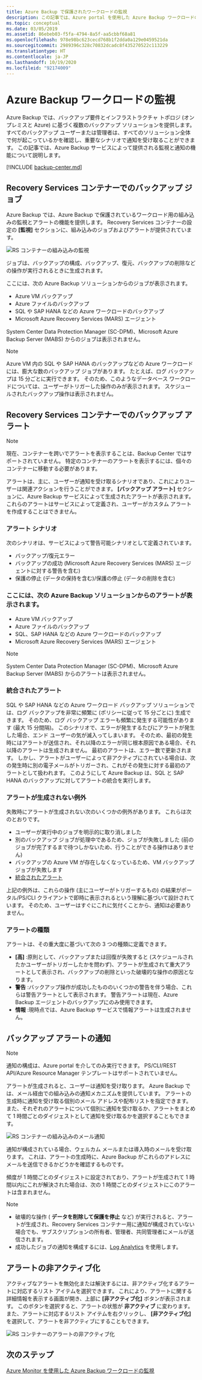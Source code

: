 ```yaml
---
title: Azure Backup で保護されたワークロードの監視
description: この記事では、Azure portal を使用した Azure Backup ワークロードの監視機能と通知機能について説明します。
ms.topic: conceptual
ms.date: 03/05/2019
ms.assetid: 86ebeb03-f5fa-4794-8a5f-aa5cbbf68a81
ms.openlocfilehash: 978e98bc623cecd768b1f2dda0a129e0459521da
ms.sourcegitcommit: 2989396c328c70832dcadc8f435270522c113229
ms.translationtype: HT
ms.contentlocale: ja-JP
ms.lasthandoff: 10/19/2020
ms.locfileid: "92174009"
---
```

# <a name="monitoring-azure-backup-workloads"></a>Azure Backup ワークロードの監視

Azure Backup では、バックアップ要件とインフラストラクチャ トポロジ (オンプレミスと Azure) に基づく複数のバックアップ ソリューションを提供します。 すべてのバックアップ ユーザーまたは管理者は、すべてのソリューション全体で何が起こっているかを確認し、重要なシナリオで通知を受け取ることができます。 この記事では、Azure Backup サービスによって提供される監視と通知の機能について説明します。

[!INCLUDE [backup-center.md](../../includes/backup-center.md)]

## <a name="backup-jobs-in-recovery-services-vault"></a>Recovery Services コンテナーでのバックアップ ジョブ

Azure Backup では、Azure Backup で保護されているワークロード用の組み込みの監視とアラートの機能を提供します。 Recovery Services コンテナーの設定の **[監視]** セクションに、組み込みのジョブおよびアラートが提供されています。

![RS コンテナーの組み込みの監視](media/backup-azure-monitoring-laworkspace/rs-vault-inbuiltmonitoring.png)

ジョブは、バックアップの構成、バックアップ、復元、バックアップの削除などの操作が実行されるときに生成されます。

ここには、次の Azure Backup ソリューションからのジョブが表示されます。

- Azure VM バックアップ
- Azure ファイルのバックアップ
- SQL や SAP HANA などの Azure ワークロードのバックアップ
- Microsoft Azure Recovery Services (MARS) エージェント

System Center Data Protection Manager (SC-DPM)、Microsoft Azure Backup Server (MABS) からのジョブは表示されません。

> [!NOTE]
> Azure VM 内の SQL や SAP HANA のバックアップなどの Azure ワークロードには、膨大な数のバックアップ ジョブがあります。 たとえば、ログ バックアップは 15 分ごとに実行できます。 そのため、このようなデータベース ワークロードについては、ユーザーがトリガーした操作のみが表示されます。 スケジュールされたバックアップ操作は表示されません。

## <a name="backup-alerts-in-recovery-services-vault"></a>Recovery Services コンテナーでのバックアップ アラート

> [!NOTE]
> 現在、コンテナーを跨いでアラートを表示することは、Backup Center ではサポートされていません。 特定のコンテナーのアラートを表示するには、個々のコンテナーに移動する必要があります。

アラートは、主に、ユーザーが通知を受け取るシナリオであり、これによりユーザーは関連アクションを行うことができます。 **[バックアップ アラート]** セクションに、Azure Backup サービスによって生成されたアラートが表示されます。 これらのアラートはサービスによって定義され、ユーザーがカスタム アラートを作成することはできません。

### <a name="alert-scenarios"></a>アラート シナリオ

次のシナリオは、サービスによって警告可能シナリオとして定義されています。

- バックアップ/復元エラー
- バックアップの成功 (Microsoft Azure Recovery Services (MARS) エージェントに対する警告を含む)
- 保護の停止 (データの保持を含む)/保護の停止 (データの削除を含む)

### <a name="alerts-from-the-following-azure-backup-solutions-are-shown-here"></a>ここには、次の Azure Backup ソリューションからのアラートが表示されます。

- Azure VM バックアップ
- Azure ファイルのバックアップ
- SQL、SAP HANA などの Azure ワークロードのバックアップ
- Microsoft Azure Recovery Services (MARS) エージェント

> [!NOTE]
> System Center Data Protection Manager (SC-DPM)、Microsoft Azure Backup Server (MABS) からのアラートは表示されません。

### <a name="consolidated-alerts"></a>統合されたアラート

SQL や SAP HANA などの Azure ワークロード バックアップ ソリューションでは、ログ バックアップを非常に頻繁に (ポリシーに従って 15 分ごとに) 生成できます。 そのため、ログ バックアップ エラーも頻繁に発生する可能性があります (最大 15 分間隔)。 このシナリオで、エラーが発生するたびにアラートが発生した場合、エンド ユーザーの気が滅入ってしまいます。 そのため、最初の発生時にはアラートが送信され、それ以降のエラーが同じ根本原因である場合、それ以降のアラートは生成されません。 最初のアラートは、エラー数で更新されます。 しかし、アラートがユーザーによって非アクティブにされている場合は、次の発生時に別の電子メールがトリガーされ、これがその発生に対する最初のアラートとして扱われます。 このようにして Azure Backup は、SQL と SAP HANA のバックアップに対してアラートの統合を実行します。

### <a name="exceptions-when-an-alert-is-not-raised"></a>アラートが生成されない例外

失敗時にアラートが生成されない次のいくつかの例外があります。 これらは次のとおりです。

- ユーザーが実行中のジョブを明示的に取り消しました
- 別のバックアップ ジョブが処理中であるため、ジョブが失敗しました (前のジョブが完了するまで待つしかないため、行うことができる操作はありません)
- バックアップの Azure VM が存在しなくなっているため、VM バックアップ ジョブが失敗します
- [統合されたアラート](#consolidated-alerts)

上記の例外は、これらの操作 (主にユーザーがトリガーするもの) の結果がポータル/PS/CLI クライアントで即時に表示されるという理解に基づいて設計されています。 そのため、ユーザーはすぐにこれに気付くことから、通知は必要ありません。

### <a name="alert-types"></a>アラートの種類

アラートは、その重大度に基づいて次の 3 つの種類に定義できます。

- **[高]** :原則として、バックアップまたは回復が失敗すると (スケジュールされたかユーザーがトリガーしたかを問わず)、アラートが生成されて重大アラートとして表示され、バックアップの削除といった破壊的な操作の原因となります。
- **警告** :バックアップ操作が成功したもののいくつかの警告を伴う場合、これらは警告アラートとして表示されます。 警告アラートは現在、Azure Backup エージェントのバックアップにのみ使用できます。
- **情報** :現時点では、Azure Backup サービスで情報アラートは生成されません。

## <a name="notification-for-backup-alerts"></a>バックアップ アラートの通知

> [!NOTE]
> 通知の構成は、Azure portal を介してのみ実行できます。 PS/CLI/REST API/Azure Resource Manager テンプレートはサポートされていません。

アラートが生成されると、ユーザーは通知を受け取ります。 Azure Backup では、メール経由での組み込みの通知メカニズムを提供しています。 アラートの生成時に通知を受け取る個別のメール アドレスや配布リストを指定できます。 また、それぞれのアラートについて個別に通知を受け取るか、アラートをまとめて 1 時間ごとのダイジェストとして通知を受け取るかを選択することもできます。

![RS コンテナーの組み込みのメール通知](media/backup-azure-monitoring-laworkspace/rs-vault-inbuiltnotification.png)

通知が構成されている場合、ウェルカム メールまたは導入時のメールを受け取ります。 これは、アラートの生成時に、Azure Backup がこれらのアドレスにメールを送信できるかどうかを確認するものです。<br>

頻度が 1 時間ごとのダイジェストに設定されており、アラートが生成されて 1 時間以内にこれが解決された場合は、次の 1 時間ごとのダイジェストにこのアラートは含まれません。

> [!NOTE]
>
> - 破壊的な操作 ( **データを削除して保護を停止** など) が実行されると、アラートが生成され、Recovery Services コンテナー用に通知が構成されていない場合でも、サブスクリプションの所有者、管理者、共同管理者にメールが送信されます。
> - 成功したジョブの通知を構成するには、[Log Analytics](backup-azure-monitoring-use-azuremonitor.md#using-log-analytics-workspace) を使用します。

## <a name="inactivating-alerts"></a>アラートの非アクティブ化

アクティブなアラートを無効化または解決するには、非アクティブ化するアラートに対応するリスト アイテムを選択できます。 これにより、アラートに関する詳細情報を表示する画面が開き、上部に **[非アクティブ化]** ボタンが表示されます。 このボタンを選択すると、アラートの状態が **非アクティブ** に変わります。 また、アラートに対応するリスト アイテムを右クリックし、 **[非アクティブ化]** を選択して、アラートを非アクティブにすることもできます。

![RS コンテナーのアラートの非アクティブ化](media/backup-azure-monitoring-laworkspace/vault-alert-inactivation.png)

## <a name="next-steps"></a>次のステップ

[Azure Monitor を使用した Azure Backup ワークロードの監視](backup-azure-monitoring-use-azuremonitor.md)

